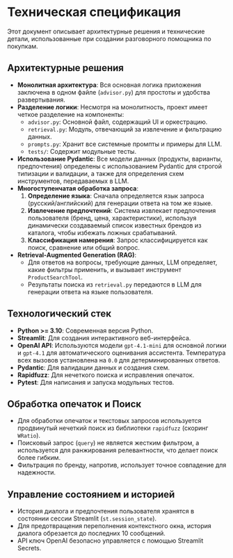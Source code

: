 # Техническая спецификация

Этот документ описывает архитектурные решения и технические детали, использованные при создании разговорного помощника по покупкам.

## Архитектурные решения

-   **Монолитная архитектура**: Вся основная логика приложения заключена в одном файле (`advisor.py`) для простоты и удобства развертывания.
-   **Разделение логики**: Несмотря на монолитность, проект имеет четкое разделение на компоненты:
    -   `advisor.py`: Основной файл, содержащий UI и оркестрацию.
    -   `retrieval.py`: Модуль, отвечающий за извлечение и фильтрацию данных.
    -   `prompts.py`: Хранит все системные промпты и примеры для LLM.
    -   `tests/`: Содержит модульные тесты.
-   **Использование Pydantic**: Все модели данных (продукты, варианты, предпочтения) определены с использованием Pydantic для строгой типизации и валидации, а также для определения схем инструментов, передаваемых в LLM.
-   **Многоступенчатая обработка запроса**:
    1.  **Определение языка**: Сначала определяется язык запроса (русский/английский) для генерации ответа на том же языке.
    2.  **Извлечение предпочтений**: Система извлекает предпочтения пользователя (бренд, цена, характеристики), используя динамически создаваемый список известных брендов из каталога, чтобы избежать ложных срабатываний.
    3.  **Классификация намерения**: Запрос классифицируется как поиск, сравнение или общий вопрос.
-   **Retrieval-Augmented Generation (RAG)**:
    -   Для ответов на вопросы, требующие данных, LLM определяет, какие фильтры применить, и вызывает инструмент `ProductSearchTool`.
    -   Результаты поиска из `retrieval.py` передаются в LLM для генерации ответа на языке пользователя.

## Технологический стек

-   **Python >= 3.10**: Современная версия Python.
-   **Streamlit**: Для создания интерактивного веб-интерфейса.
-   **OpenAI API**: Используются модели `gpt-4.1-mini` для основной логики и `gpt-4.1` для автоматического оценивания ассистента. Температура всех вызовов установлена на `0.0` для детерминированных ответов.
-   **Pydantic**: Для валидации данных и создания схем.
-   **Rapidfuzz**: Для нечеткого поиска и исправления опечаток.
-   **Pytest**: Для написания и запуска модульных тестов.

## Обработка опечаток и Поиск

-   Для обработки опечаток и текстовых запросов используется продвинутый нечеткий поиск из библиотеки `rapidfuzz` (скоринг `WRatio`).
-   Поисковый запрос (`query`) не является жестким фильтром, а используется для ранжирования релевантности, что делает поиск более гибким.
-   Фильтрация по бренду, напротив, использует точное совпадение для надежности.

## Управление состоянием и историей

-   История диалога и предпочтения пользователя хранятся в состоянии сессии Streamlit (`st.session_state`).
-   Для предотвращения переполнения контекстного окна, история диалога обрезается до последних 10 сообщений.
-   API ключ OpenAI безопасно управляется с помощью Streamlit Secrets.

